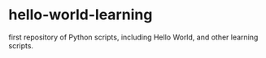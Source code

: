 # hello-world-learning
first repository of Python scripts, including Hello World, and other learning scripts.
